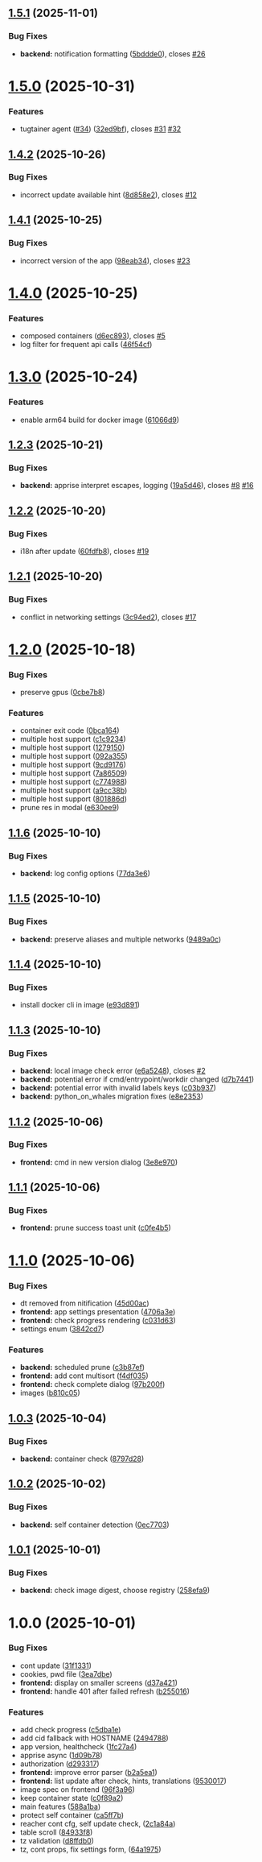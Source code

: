 ## [1.5.1](https://github.com/Quenary/tugtainer/compare/v1.5.0...v1.5.1) (2025-11-01)


### Bug Fixes

* **backend:** notification formatting ([5bddde0](https://github.com/Quenary/tugtainer/commit/5bddde0d2c39a4e780e577fe7ef42b517186fc29)), closes [#26](https://github.com/Quenary/tugtainer/issues/26)

# [1.5.0](https://github.com/Quenary/tugtainer/compare/v1.4.2...v1.5.0) (2025-10-31)


### Features

* tugtainer agent ([#34](https://github.com/Quenary/tugtainer/issues/34)) ([32ed9bf](https://github.com/Quenary/tugtainer/commit/32ed9bffee440e24fd631d3c32faf189941c05fe)), closes [#31](https://github.com/Quenary/tugtainer/issues/31) [#32](https://github.com/Quenary/tugtainer/issues/32)

## [1.4.2](https://github.com/Quenary/tugtainer/compare/v1.4.1...v1.4.2) (2025-10-26)


### Bug Fixes

* incorrect update available hint ([8d858e2](https://github.com/Quenary/tugtainer/commit/8d858e2a5c620edd822a3ee843061dd03df4f29b)), closes [#12](https://github.com/Quenary/tugtainer/issues/12)

## [1.4.1](https://github.com/Quenary/tugtainer/compare/v1.4.0...v1.4.1) (2025-10-25)


### Bug Fixes

* incorrect version of the app ([98eab34](https://github.com/Quenary/tugtainer/commit/98eab348f67e62e42325c36fa40f940beff1fb18)), closes [#23](https://github.com/Quenary/tugtainer/issues/23)

# [1.4.0](https://github.com/Quenary/tugtainer/compare/v1.3.0...v1.4.0) (2025-10-25)


### Features

* composed containers ([d6ec893](https://github.com/Quenary/tugtainer/commit/d6ec893c9e1c6013af8deb2cac990569306f930f)), closes [#5](https://github.com/Quenary/tugtainer/issues/5)
* log filter for frequent api calls ([46f54cf](https://github.com/Quenary/tugtainer/commit/46f54cf3e6d825c30801459e59da1c1a20683a56))

# [1.3.0](https://github.com/Quenary/tugtainer/compare/v1.2.3...v1.3.0) (2025-10-24)


### Features

* enable arm64 build for docker image ([61066d9](https://github.com/Quenary/tugtainer/commit/61066d991d15867f0791876001c990d26f479674))

## [1.2.3](https://github.com/Quenary/tugtainer/compare/v1.2.2...v1.2.3) (2025-10-21)


### Bug Fixes

* **backend:** apprise interpret escapes, logging ([19a5d46](https://github.com/Quenary/tugtainer/commit/19a5d46b06ea8f0b114a44a5439c078314752c7c)), closes [#8](https://github.com/Quenary/tugtainer/issues/8) [#16](https://github.com/Quenary/tugtainer/issues/16)

## [1.2.2](https://github.com/Quenary/tugtainer/compare/v1.2.1...v1.2.2) (2025-10-20)


### Bug Fixes

* i18n after update ([60fdfb8](https://github.com/Quenary/tugtainer/commit/60fdfb83280641181ff88f13f26088bfbcf0fc4d)), closes [#19](https://github.com/Quenary/tugtainer/issues/19)

## [1.2.1](https://github.com/Quenary/tugtainer/compare/v1.2.0...v1.2.1) (2025-10-20)


### Bug Fixes

* conflict in networking settings ([3c94ed2](https://github.com/Quenary/tugtainer/commit/3c94ed2de5728f8034cc7e8bfef2e20b425124df)), closes [#17](https://github.com/Quenary/tugtainer/issues/17)

# [1.2.0](https://github.com/Quenary/tugtainer/compare/v1.1.6...v1.2.0) (2025-10-18)


### Bug Fixes

* preserve gpus ([0cbe7b8](https://github.com/Quenary/tugtainer/commit/0cbe7b855b1ddc82e671ddb34637dea7a7eedfe3))


### Features

* container exit code ([0bca164](https://github.com/Quenary/tugtainer/commit/0bca1642d5d88830238cdfb70c07348058e76884))
* multiple host support ([c1c9234](https://github.com/Quenary/tugtainer/commit/c1c923434190a2f2918ad84edd17507a20c64732))
* multiple host support ([1279150](https://github.com/Quenary/tugtainer/commit/12791509d8c6bbf91af3f469a22bfaf94358f6b8))
* multiple host support ([092a355](https://github.com/Quenary/tugtainer/commit/092a35538734ce51c14b02ef437cf40acb25ac25))
* multiple host support ([9cd9176](https://github.com/Quenary/tugtainer/commit/9cd91766eb787551c718fb24fcd89d9a6d0cde14))
* multiple host support ([7a86509](https://github.com/Quenary/tugtainer/commit/7a86509652362bc38345257a6210505d621707f7))
* multiple host support ([c774988](https://github.com/Quenary/tugtainer/commit/c7749881532d2b75db782fec88b452d7eca723cf))
* multiple host support ([a9cc38b](https://github.com/Quenary/tugtainer/commit/a9cc38ba237ef0a4f48901f4914d6cb1cb6c0d6a))
* multiple host support ([801886d](https://github.com/Quenary/tugtainer/commit/801886df3d7d5e8912fbdb56c6ca0b2f7f2afaad))
* prune res in modal ([e630ee9](https://github.com/Quenary/tugtainer/commit/e630ee96180cc759531cd154e780f9442e3b3019))

## [1.1.6](https://github.com/Quenary/tugtainer/compare/v1.1.5...v1.1.6) (2025-10-10)


### Bug Fixes

* **backend:** log config options ([77da3e6](https://github.com/Quenary/tugtainer/commit/77da3e6c5e77284ac601a9ede68b0a1e633b0102))

## [1.1.5](https://github.com/Quenary/tugtainer/compare/v1.1.4...v1.1.5) (2025-10-10)


### Bug Fixes

* **backend:** preserve aliases and multiple networks ([9489a0c](https://github.com/Quenary/tugtainer/commit/9489a0c7ff36a67f6061c5b5e04b56dfd916bae0))

## [1.1.4](https://github.com/Quenary/tugtainer/compare/v1.1.3...v1.1.4) (2025-10-10)


### Bug Fixes

* install docker cli in image ([e93d891](https://github.com/Quenary/tugtainer/commit/e93d89121c3b0d1a24d471da1dbcae11c680250e))

## [1.1.3](https://github.com/Quenary/tugtainer/compare/v1.1.2...v1.1.3) (2025-10-10)


### Bug Fixes

* **backend:** local image check error ([e6a5248](https://github.com/Quenary/tugtainer/commit/e6a5248de357870ab90f299253f4978cb8d427c0)), closes [#2](https://github.com/Quenary/tugtainer/issues/2)
* **backend:** potential error if cmd/entrypoint/workdir changed ([d7b7441](https://github.com/Quenary/tugtainer/commit/d7b7441083f34aaa78d2301be00de2469b09bd40))
* **backend:** potential error with invalid labels keys ([c03b937](https://github.com/Quenary/tugtainer/commit/c03b9373880b7f58783f5192fa6a4a7356d8c177))
* **backend:** python_on_whales migration fixes ([e8e2353](https://github.com/Quenary/tugtainer/commit/e8e23532f7bbe4ec780666b015bdbb74d857b301))

## [1.1.2](https://github.com/Quenary/tugtainer/compare/v1.1.1...v1.1.2) (2025-10-06)


### Bug Fixes

* **frontend:** cmd in new version dialog ([3e8e970](https://github.com/Quenary/tugtainer/commit/3e8e970f9b50641da32591c85a0dbca4b6212bf1))

## [1.1.1](https://github.com/Quenary/tugtainer/compare/v1.1.0...v1.1.1) (2025-10-06)


### Bug Fixes

* **frontend:** prune success toast unit ([c0fe4b5](https://github.com/Quenary/tugtainer/commit/c0fe4b549c2991da341a628f90b300a3ce0017fb))

# [1.1.0](https://github.com/Quenary/tugtainer/compare/v1.0.3...v1.1.0) (2025-10-06)


### Bug Fixes

* dt removed from nitification ([45d00ac](https://github.com/Quenary/tugtainer/commit/45d00ace971f8988108b3c966220d0e53c5f1af4))
* **frontend:** app settings presentation ([4706a3e](https://github.com/Quenary/tugtainer/commit/4706a3e2e88a9240611aa6af79c74a50b063db72))
* **frontend:** check progress rendering ([c031d63](https://github.com/Quenary/tugtainer/commit/c031d63db62066bb79334413877d92b02229fc1d))
* settings enum ([3842cd7](https://github.com/Quenary/tugtainer/commit/3842cd714ff998777ddc8913824aec70ec0e10a2))


### Features

* **backend:** scheduled prune ([c3b87ef](https://github.com/Quenary/tugtainer/commit/c3b87ef4ff48f043a2e496f3728f6795f3279c65))
* **frontend:** add cont multisort ([f4df035](https://github.com/Quenary/tugtainer/commit/f4df035bb52a21056564a274612522b1a3acdf43))
* **frontend:** check complete dialog ([97b200f](https://github.com/Quenary/tugtainer/commit/97b200f719171295d5ee3266e57fa53f10f14a9d))
* images ([b810c05](https://github.com/Quenary/tugtainer/commit/b810c052be4539a3accd1f7c5f412bd1736daef8))

## [1.0.3](https://github.com/Quenary/tugtainer/compare/v1.0.2...v1.0.3) (2025-10-04)


### Bug Fixes

* **backend:** container check ([8797d28](https://github.com/Quenary/tugtainer/commit/8797d28f593e3bde2e83febddbf71397653be5e1))

## [1.0.2](https://github.com/Quenary/tugtainer/compare/v1.0.1...v1.0.2) (2025-10-02)


### Bug Fixes

* **backend:** self container detection ([0ec7703](https://github.com/Quenary/tugtainer/commit/0ec77034238d66c0a12feef00dff7da681e78026))

## [1.0.1](https://github.com/Quenary/tugtainer/compare/v1.0.0...v1.0.1) (2025-10-01)


### Bug Fixes

* **backend:** check image digest, choose registry ([258efa9](https://github.com/Quenary/tugtainer/commit/258efa98e20a83204211db0a8c2f494acb8a0c78))

# 1.0.0 (2025-10-01)


### Bug Fixes

* cont update ([31f1331](https://github.com/Quenary/tugtainer/commit/31f133106b1eeddf3e5d89cf7c6b482f62505150))
* cookies, pwd file ([3ea7dbe](https://github.com/Quenary/tugtainer/commit/3ea7dbefcc9daf4e286072df14c602b1052599bb))
* **frontend:** display on smaller screens ([d37a421](https://github.com/Quenary/tugtainer/commit/d37a42173937e3a067b1e07b1edee0d1cdabc648))
* **frontend:** handle 401 after failed refresh ([b255016](https://github.com/Quenary/tugtainer/commit/b2550165cfa7eef7ed2c8521a0e7e85ec436f1c4))


### Features

* add check progress ([c5dba1e](https://github.com/Quenary/tugtainer/commit/c5dba1e4fa119a25ce66664317f522a449faef55))
* add cid fallback with HOSTNAME ([2494788](https://github.com/Quenary/tugtainer/commit/2494788aaa3dbc65e248e335d6632fb72b733c9c))
* app version, healthcheck ([1fc27a4](https://github.com/Quenary/tugtainer/commit/1fc27a4a9ca4cea8b671ba2a1f1a0988b4acf95d))
* apprise async ([1d09b78](https://github.com/Quenary/tugtainer/commit/1d09b78150aeaf82121ff998818f405d7033d52a))
* authorization ([d293317](https://github.com/Quenary/tugtainer/commit/d293317f7952e66fce2f3b78069085f8de67590d))
* **frontend:** improve error parser ([b2a5ea1](https://github.com/Quenary/tugtainer/commit/b2a5ea10feec0d7c826e0473ea7e93fe6753301d))
* **frontend:** list update after check, hints, translations ([9530017](https://github.com/Quenary/tugtainer/commit/953001793ffea7e358353866bd84bd881510360d))
* image spec on frontend ([96f3a96](https://github.com/Quenary/tugtainer/commit/96f3a9679c455e13ce223ac1b2c09ee183a25adb))
* keep container state ([c0f89a2](https://github.com/Quenary/tugtainer/commit/c0f89a20084bba0eea116bb8a7965f2bf0c27b6a))
* main features ([588a1ba](https://github.com/Quenary/tugtainer/commit/588a1bad127327e29dc4351863189188a6bcb8eb))
* protect self container ([ca5ff7b](https://github.com/Quenary/tugtainer/commit/ca5ff7b6744b377583e78714721f1992d579ae90))
* reacher cont cfg, self update check, ([2c1a84a](https://github.com/Quenary/tugtainer/commit/2c1a84a040e82fe3d2a0593503f58d2d6dbc498a))
* table scroll ([84933f8](https://github.com/Quenary/tugtainer/commit/84933f83be5740088f1e58ffaedc8ec40e81e817))
* tz validation ([d8ffdb0](https://github.com/Quenary/tugtainer/commit/d8ffdb0470f08d2b288bb3ba358da2ab9928e937))
* tz, cont props, fix settings form, ([64a1975](https://github.com/Quenary/tugtainer/commit/64a19754870fedfe11884d7fd3d68c32412d3420))
